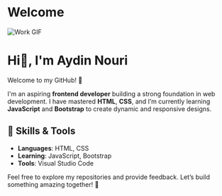 # Welcome
![Work GIF](https://media2.giphy.com/media/v1.Y2lkPTc5MGI3NjExNWMycTJpdGYyam4yZnoyam5jNGZjamRtMmhibW9tcG9sNjJuZWRkMyZlcD12MV9pbnRlcm5hbF9naWZfYnlfaWQmY3Q9Zw/P2QI1WYfN9EZNxNX4O/giphy.gif)



# Hi👋, I'm Aydin Nouri

Welcome to my GitHub! 🚀

I'm an aspiring **frontend developer** building a strong foundation in web development. I have mastered **HTML**, **CSS**, and I’m currently learning **JavaScript** and **Bootstrap** to create dynamic and responsive designs.

## 🎨 Skills & Tools

- **Languages**: HTML, CSS
- **Learning**: JavaScript, Bootstrap
- **Tools**: Visual Studio Code

Feel free to explore my repositories and provide feedback. Let’s build something amazing together! 🚀
